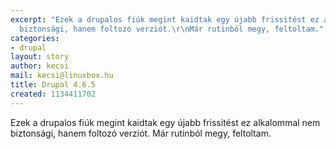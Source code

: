 ```yaml
---
excerpt: "Ezek a drupalos fiúk megint kaidtak egy újabb frissitést ez alkalommal nem
  biztonsági, hanem foltozó verziót.\r\nMár rutinból megy, feltoltam."
categories:
- drupal
layout: story
author: kecsi
mail: kecsi@linuxbox.hu
title: Drupal 4.6.5
created: 1134411702
---
```

Ezek a drupalos fiúk megint kaidtak egy újabb frissitést ez alkalommal nem biztonsági, hanem foltozó verziót.
Már rutinból megy, feltoltam.
